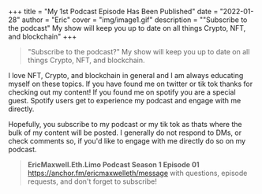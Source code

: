 +++
title = "My 1st Podcast Episode Has Been Published"
date = "2022-01-28"
author = "Eric"
cover = "img/image1.gif"
description = "\"Subscribe to the podcast\" My show will keep you up to date on all things Crypto, NFT, and blockchain"
+++

>"Subscribe to the podcast?" My show will keep you up to date on all things Crypto, NFT, and blockchain. 



I love NFT, Crypto, and blockchain in general and I am always educating myself on these topics. If you have found me on twitter or tik tok thanks for checking out my content! If you found me on spotify you are a special guest. Spotify users get to experience my podcast and engage with me directly. 

Hopefully, you subscribe to my podcast or my tik tok as thats where the bulk of my content will be posted. I generally do not respond to DMs, or check comments so, if you'd like to engage with me directly do so on my podcast.



>  **EricMaxwell.Eth.Limo Podcast Season 1 Episode 01**
https://anchor.fm/ericmaxwelleth/message with questions, episode requests, and don't forget to subscribe!


